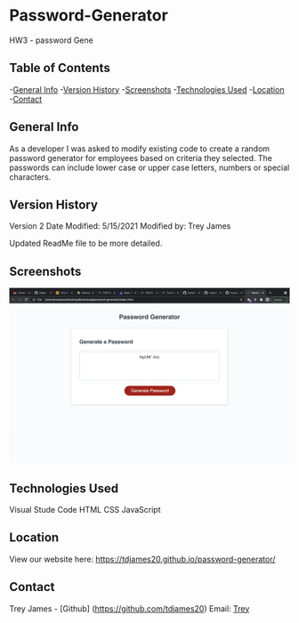 # Password-Generator
HW3 - password Gene

## Table of Contents
-[General Info](#General-Info)
-[Version History](#version-history)
-[Screenshots](#screenshots)
-[Technologies Used](#technologies-used)
-[Location](#location)
-[Contact](#contact)

## General Info
As a developer I was asked to modify existing code to create a random password generator for employees based on criteria they selected. The passwords can include lower case or upper case letters, numbers or special characters. 

## Version History
Version 2
Date Modified: 5/15/2021
Modified by: Trey James

Updated ReadMe file to be more detailed.

## Screenshots
![Homepage Screenshot](./demo-page.JPG)
    
## Technologies Used
Visual Stude Code
HTML
CSS
JavaScript

## Location
View our website here: https://tdjames20.github.io/password-generator/

## Contact 
Trey James - [Github] (https://github.com/tdjames20) Email: [Trey](mailto:tdjames5@yahoo.com)
